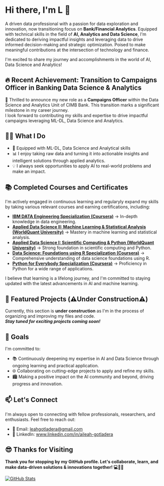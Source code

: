 # Hi there, I'm L 👋
A driven data professional with a passion for data exploration and innovation, now transitioning focus on **Bank/Financial Analytics**. Equipped with technical skills in the field of **AI, Analytics and Data Science**, I'm dedicated to deriving impactful insights and leveraging data to drive informed decision-making and strategic optimization. 
Poised to make meaningful contributions at the intersection of technology and finance. <br>

I'm excited to share my journey and accomplishments in the world of AI, Data Science and Analytics!

## 🔥 Recent Achievement: Transition to Campaigns Officer in Banking Data Science & Analytics

🚀 Thrilled to announce my new role as a **Campaigns Officer** within the Data Science and Analytics Unit of CIMB Bank. This transition marks a significant milestone in my career journey.<br>
 I look forward to contributing my skills and expertise to drive impactful campaigns leveraging ML-DL, Data Science and Analytics.

## 👨‍💻 What I Do

- 🤖 Equipped with ML-DL, Data Science and Analytical skills
- 📊 I enjoy taking raw data and turning it into actionable insights and intelligent solutions through applied analytics.
- 💡 I always seek opportunities to apply AI to real-world problems and make an impact.

## 📚 Completed Courses and Certificates

I'm actively engaged in continuous learning and regularyly expand my skills by taking various relevant courses and earning certifications, including:

- **[IBM DATA Engineering Specialization (Coursera)](https://www.coursera.org/account/accomplishments/specialization/certificate/SAS8LSXRA68G)** → In-depth knowledge in data engineering.
- **[Applied Data Science II: Machine Learning & Statistical Analysis (WorldQuant University)](https://www.credly.com/badges/9b343b38-015c-468a-9b92-4297e170730a/linked_in_profile)** → Mastery in machine learning and statistical analysis.
- **[Applied Data Science I: Scientific Computing & Python (WorldQuant University)](https://www.credly.com/badges/1c6023a4-c760-498e-a9b4-b1edd4be3f2c/linked_in_profile)** → Strong foundation in scientific computing and Python.
- **[Data Science: Foundations using R Specialization (Coursera)](https://www.coursera.org/account/accomplishments/specialization/certificate/2Q9C8HVBU3WT)** → Comprehensive understanding of data science foundations using R.
- **[Python for Everybody Specialization (Coursera)](https://www.coursera.org/account/accomplishments/specialization/certificate/AM43SYWZDZEV)** → Proficiency in Python for a wide range of applications.

I believe that learning is a lifelong journey, and I'm committed to staying updated with the latest advancements in AI and machine learning.

## 🌟 Featured Projects (⚠️Under Construction⚠️)

Currently, this section is **under construction** as I'm in the process of organizing and improving my files and code.<br> 
***Stay tuned for exciting projects coming soon!***

## 🚀 Goals

I'm committed to:

- 📚 Continuously deepening my expertise in AI and Data Science through ongoing learning and practical application.
- 🌐 Collaborating on cutting-edge projects to apply and refine my skills.
- 🏙 Making a positive impact on the AI community and beyond, driving progress and innovation.

## 📫 Let's Connect

I'm always open to connecting with fellow professionals, researchers, and enthusiasts. Feel free to reach out:

- 📧 Email: <u>leahgotladera@gmail.com</u>
- 💼 LinkedIn: www.linkedin.com/in/aileah-gotladera

## 😎 Thanks for Visiting

**Thank you for stopping by my GitHub profile. Let's collaborate, learn, and make data-driven solutions & innovations together! 💻🚀🔭**

[![GitHub Stats](https://github-readme-stats.vercel.app/api?username=YourGitHubUsername)](https://github.com/YourGitHubUsername)

